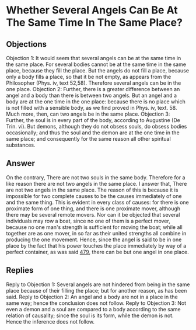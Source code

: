 # Whether Several Angels Can Be At The Same Time In The Same Place?
## Objections
Objection 1: It would seem that several angels can be at the same time in the same place. For several bodies cannot be at the same time in the same place, because they fill the place. But the angels do not fill a place, because only a body fills a place, so that it be not empty, as appears from the Philosopher (Phys. iv, text 52,58). Therefore several angels can be in the one place.
Objection 2: Further, there is a greater difference between an angel and a body than there is between two angels. But an angel and a body are at the one time in the one place: because there is no place which is not filled with a sensible body, as we find proved in Phys. iv, text. 58. Much more, then, can two angels be in the same place.
Objection 3: Further, the soul is in every part of the body, according to Augustine (De Trin. vi). But demons, although they do not obsess souls, do obsess bodies occasionally; and thus the soul and the demon are at the one time in the same place; and consequently for the same reason all other spiritual substances.
## Answer
On the contrary, There are not two souls in the same body. Therefore for a like reason there are not two angels in the same place.
I answer that, There are not two angels in the same place. The reason of this is because it is impossible for two complete causes to be the causes immediately of one and the same thing. This is evident in every class of causes: for there is one proximate form of one thing, and there is one proximate mover, although there may be several remote movers. Nor can it be objected that several individuals may row a boat, since no one of them is a perfect mover, because no one man's strength is sufficient for moving the boat; while all together are as one mover, in so far as their united strengths all combine in producing the one movement. Hence, since the angel is said to be in one place by the fact that his power touches the place immediately by way of a perfect container, as was said [479](A[1]), there can be but one angel in one place.
## Replies
Reply to Objection 1: Several angels are not hindered from being in the same place because of their filling the place; but for another reason, as has been said.
Reply to Objection 2: An angel and a body are not in a place in the same way; hence the conclusion does not follow.
Reply to Objection 3: Not even a demon and a soul are compared to a body according to the same relation of causality; since the soul is its form, while the demon is not. Hence the inference does not follow.